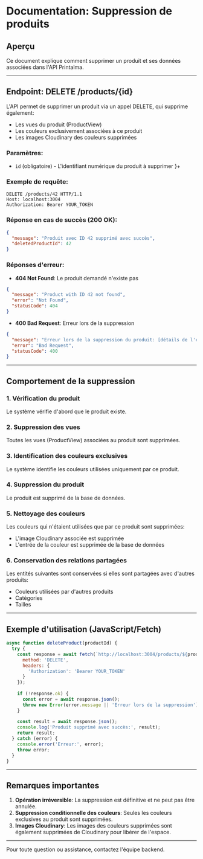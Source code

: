 # Documentation: Suppression de produits

## Aperçu
Ce document explique comment supprimer un produit et ses données associées dans l'API Printalma.

---

## Endpoint: DELETE /products/{id}

L'API permet de supprimer un produit via un appel DELETE, qui supprime également:
- Les vues du produit (ProductView)
- Les couleurs exclusivement associées à ce produit
- Les images Cloudinary des couleurs supprimées

### Paramètres:
- `id` (obligatoire) - L'identifiant numérique du produit à supprimer
}+
### Exemple de requête:
```http
DELETE /products/42 HTTP/1.1
Host: localhost:3004
Authorization: Bearer YOUR_TOKEN
```

### Réponse en cas de succès (200 OK):
```json
{
  "message": "Produit avec ID 42 supprimé avec succès",
  "deletedProductId": 42
}
```

### Réponses d'erreur:
- **404 Not Found**: Le produit demandé n'existe pas
```json
{
  "message": "Product with ID 42 not found",
  "error": "Not Found",
  "statusCode": 404
}
```

- **400 Bad Request**: Erreur lors de la suppression
```json
{
  "message": "Erreur lors de la suppression du produit: [détails de l'erreur]",
  "error": "Bad Request",
  "statusCode": 400
}
```

---

## Comportement de la suppression

### 1. Vérification du produit
Le système vérifie d'abord que le produit existe.

### 2. Suppression des vues
Toutes les vues (ProductView) associées au produit sont supprimées.

### 3. Identification des couleurs exclusives
Le système identifie les couleurs utilisées uniquement par ce produit.

### 4. Suppression du produit
Le produit est supprimé de la base de données.

### 5. Nettoyage des couleurs
Les couleurs qui n'étaient utilisées que par ce produit sont supprimées:
- L'image Cloudinary associée est supprimée
- L'entrée de la couleur est supprimée de la base de données

### 6. Conservation des relations partagées
Les entités suivantes sont conservées si elles sont partagées avec d'autres produits:
- Couleurs utilisées par d'autres produits
- Catégories
- Tailles

---

## Exemple d'utilisation (JavaScript/Fetch)

```javascript
async function deleteProduct(productId) {
  try {
    const response = await fetch(`http://localhost:3004/products/${productId}`, {
      method: 'DELETE',
      headers: {
        'Authorization': 'Bearer YOUR_TOKEN'
      }
    });
    
    if (!response.ok) {
      const error = await response.json();
      throw new Error(error.message || 'Erreur lors de la suppression');
    }
    
    const result = await response.json();
    console.log('Produit supprimé avec succès:', result);
    return result;
  } catch (error) {
    console.error('Erreur:', error);
    throw error;
  }
}
```

---

## Remarques importantes

1. **Opération irréversible**: La suppression est définitive et ne peut pas être annulée.
2. **Suppression conditionnelle des couleurs**: Seules les couleurs exclusives au produit sont supprimées.
3. **Images Cloudinary**: Les images des couleurs supprimées sont également supprimées de Cloudinary pour libérer de l'espace.

---

Pour toute question ou assistance, contactez l'équipe backend. 
